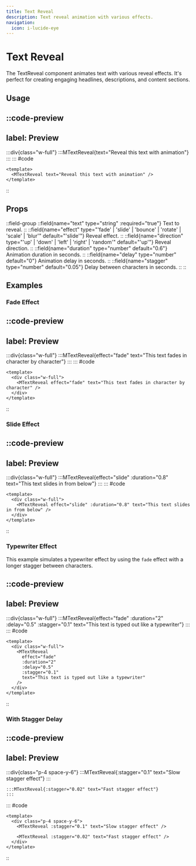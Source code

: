 ```yaml
---
title: Text Reveal
description: Text reveal animation with various effects.
navigation:
  icon: i-lucide-eye
---
```


# Text Reveal

The TextReveal component animates text with various reveal effects. It's perfect for creating engaging headlines, descriptions, and content sections.

## Usage

::code-preview
---
label: Preview
---
  :::div{class="w-full"}
    :::MTextReveal{text="Reveal this text with animation"}
    :::
  :::
#code
```vue
<template>
  <MTextReveal text="Reveal this text with animation" />
</template>
```
::

## Props

::field-group
  ::field{name="text" type="string" :required="true"}
  Text to reveal.
  ::
  ::field{name="effect" type="'fade' | 'slide' | 'bounce' | 'rotate' | 'scale' | 'blur'" default="'slide'"}
  Reveal effect.
  ::
  ::field{name="direction" type="'up' | 'down' | 'left' | 'right' | 'random'" default="'up'"}
  Reveal direction.
  ::
  ::field{name="duration" type="number" default="0.6"}
  Animation duration in seconds.
  ::
  ::field{name="delay" type="number" default="0"}
  Animation delay in seconds.
  ::
  ::field{name="stagger" type="number" default="0.05"}
  Delay between characters in seconds.
  ::
::

## Examples

### Fade Effect

::code-preview
---
label: Preview
---
  :::div{class="w-full"}
    :::MTextReveal{effect="fade" text="This text fades in character by character"}
    :::
  :::
#code
```vue
<template>
  <div class="w-full">
    <MTextReveal effect="fade" text="This text fades in character by character" />
  </div>
</template>
```
::

### Slide Effect

::code-preview
---
label: Preview
---
  :::div{class="w-full"}
    :::MTextReveal{effect="slide" :duration="0.8" text="This text slides in from below"}
    :::
  :::
#code
```vue
<template>
  <div class="w-full">
    <MTextReveal effect="slide" :duration="0.8" text="This text slides in from below" />
  </div>
</template>
```
::

### Typewriter Effect

This example simulates a typewriter effect by using the `fade` effect with a longer stagger between characters.

::code-preview
---
label: Preview
---
  :::div{class="w-full"}
    :::MTextReveal{effect="fade" :duration="2" :delay="0.5" :stagger="0.1" text="This text is typed out like a typewriter"}
    :::
  :::
#code
```vue
<template>
  <div class="w-full">
    <MTextReveal 
      effect="fade" 
      :duration="2" 
      :delay="0.5"
      :stagger="0.1"
      text="This text is typed out like a typewriter"
    />
  </div>
</template>
```
::

### With Stagger Delay

::code-preview
---
label: Preview
---
  :::div{class="p-4 space-y-6"}
    :::MTextReveal{:stagger="0.1" text="Slow stagger effect"}
    :::
    
    :::MTextReveal{:stagger="0.02" text="Fast stagger effect"}
    :::
  :::
#code
```vue
<template>
  <div class="p-4 space-y-6">
    <MTextReveal :stagger="0.1" text="Slow stagger effect" />
    
    <MTextReveal :stagger="0.02" text="Fast stagger effect" />
  </div>
</template>
```
::
